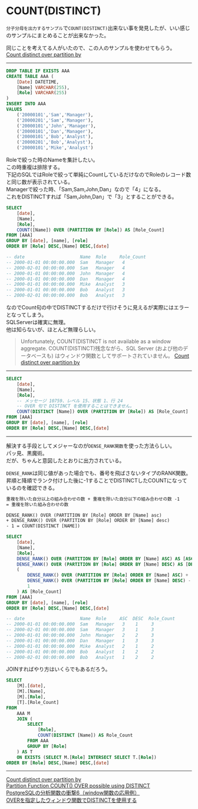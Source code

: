 # COUNT(DISTINCT)

`分子分母を出力するサンプル`で`COUNT(DISTINCT)`出来ない事を発見したが、いい感じのサンプルにまとめることが出来なかった。  

同じことを考えてる人がいたので、この人のサンプルを使わせてもらう。  
[Count distinct over partition by](https://stackoverflow.com/questions/66348498/count-distinct-over-partition-by)  

---

``` sql
DROP TABLE IF EXISTS AAA
CREATE TABLE AAA (
    [Date] DATETIME,
    [Name] VARCHAR(255),
    [Role] VARCHAR(255)
)
INSERT INTO AAA 
VALUES
    ('20000101','Sam','Manager'),
    ('20000201','Sam','Manager'),
    ('20000101','John','Manager'),
    ('20000101','Dan','Manager'),
    ('20000101','Bob','Analyst'),
    ('20000201','Bob','Analyst'),
    ('20000101','Mike','Analyst')
```

Roleで絞った時のNameを集計したい。  
この時重複は排除する。  
下記のSQLではRoleで絞って単純にCountしているだけなのでRoleのレコード数と同じ数が表示されている。  
Managerで絞った時、「Sam,Sam,John,Dan」なので「4」になる。  
これをDISTINCTすれば「Sam,John,Dan」で「3」とすることができる。  

``` sql
SELECT
    [date],
    [Name],
    [Role],
    COUNT([Name]) OVER (PARTITION BY [Role]) AS [Role_Count]
FROM [AAA]
GROUP BY [date], [name], [role]
ORDER BY [Role] DESC,[Name] DESC,[date]

-- date                     Name  Role     Role_Count
-- 2000-01-01 00:00:00.000  Sam   Manager   4
-- 2000-02-01 00:00:00.000  Sam   Manager   4
-- 2000-01-01 00:00:00.000  John  Manager   4
-- 2000-01-01 00:00:00.000  Dan   Manager   4
-- 2000-01-01 00:00:00.000  Mike  Analyst   3
-- 2000-01-01 00:00:00.000  Bob   Analyst   3
-- 2000-02-01 00:00:00.000  Bob   Analyst   3
```

なのでCount句の中でDISTINCTするだけで行けそうに見えるが実際にはエラーとなってしまう。  
SQLServerは確実に無理。  
他は知らないが、ほとんど無理らしい。  

>Unfortunately, COUNT(DISTINCT is not available as a window aggregate.
>COUNT(DISTINCT)残念ながら、SQL Server (および他のデータベースも) はウィンドウ関数としてサポートされていません。
>[Count distinct over partition by](https://stackoverflow.com/questions/66348498/count-distinct-over-partition-by)  

---

``` sql
SELECT
    [date],
    [Name],
    [Role],
    -- メッセージ 10759、レベル 15、状態 1、行 24
    -- OVER 句で DISTINCT を使用することはできません。
    COUNT(DISTINCT [Name]) OVER (PARTITION BY [Role]) AS [Role_Count]
FROM [AAA]
GROUP BY [date], [name], [role]
ORDER BY [Role] DESC,[Name] DESC,[date]
```

---

解決する手段としてメジャーなのが`DENSE_RANK関数`を使った方法らしい。  
パッ見、黒魔術。  
だが、ちゃんと意図したとおりに出力されている。  

`DENSE_RANK`は同じ値があった場合でも、番号を飛ばさないタイプのRANK関数。  
昇順と降順でランク付けした後に-1することでDISTINCTしたCOUNTになっているのを確認できる。  

``` txt
重複を除いた自分以上の組み合わせの数 + 重複を除いた自分以下の組み合わせの数 -1
= 重複を除いた組み合わせの数

DENSE_RANK() OVER (PARTITION BY [Role] ORDER BY [Name] asc) 
+ DENSE_RANK() OVER (PARTITION BY [Role] ORDER BY [Name] desc) 
- 1 = COUNT(DISTINCT [NAME])
```

``` sql
SELECT
    [date], 
    [Name], 
    [Role],
    DENSE_RANK() OVER (PARTITION BY [Role] ORDER BY [Name] ASC) AS [ASC],
    DENSE_RANK() OVER (PARTITION BY [Role] ORDER BY [Name] DESC) AS [DESC],
    (
        DENSE_RANK() OVER (PARTITION BY [Role] ORDER BY [Name] ASC) +
        DENSE_RANK() OVER (PARTITION BY [Role] ORDER BY [Name] DESC) -
        1
    ) AS [Role_Count]
FROM [AAA]
GROUP BY [date], [name], [role]
ORDER BY [Role] DESC,[Name] DESC,[date]

-- date                     Name  Role     ASC  DESC  Role_Count
-- 2000-01-01 00:00:00.000  Sam   Manager   3    1     3
-- 2000-02-01 00:00:00.000  Sam   Manager   3    1     3
-- 2000-01-01 00:00:00.000  John  Manager   2    2     3
-- 2000-01-01 00:00:00.000  Dan   Manager   1    3     3
-- 2000-01-01 00:00:00.000  Mike  Analyst   2    1     2
-- 2000-01-01 00:00:00.000  Bob   Analyst   1    2     2
-- 2000-02-01 00:00:00.000  Bob   Analyst   1    2     2
```

JOINすればやり方はいくらでもあるだろう。

``` sql
SELECT 
    [M].[date], 
    [M].[Name], 
    [M].[Role],
    [T].[Role_Count]
FROM 
    AAA M
    JOIN (
        SELECT 
            [Role],
            COUNT(DISTINCT [Name]) AS Role_Count
        FROM AAA
        GROUP BY [Role]
    ) AS T
    ON EXISTS (SELECT M.[Role] INTERSECT SELECT T.[Role]) 
ORDER BY [Role] DESC,[Name] DESC,[date]
```

---

[Count distinct over partition by](https://stackoverflow.com/questions/66348498/count-distinct-over-partition-by)  
[Partition Function COUNT() OVER possible using DISTINCT](https://stackoverflow.com/questions/11202878/partition-function-count-over-possible-using-distinct)  
[PostgreSQLの分析関数の衝撃6（window関数の応用例）](https://codezine.jp/article/detail/4747)  
[OVERを指定したウィンドウ関数でDISTINCTを使用する](https://www.web-dev-qa-db-ja.com/ja/sql-server/over%E3%82%92%E6%8C%87%E5%AE%9A%E3%81%97%E3%81%9F%E3%82%A6%E3%82%A3%E3%83%B3%E3%83%89%E3%82%A6%E9%96%A2%E6%95%B0%E3%81%A7distinct%E3%82%92%E4%BD%BF%E7%94%A8%E3%81%99%E3%82%8B/l958295335/)  
